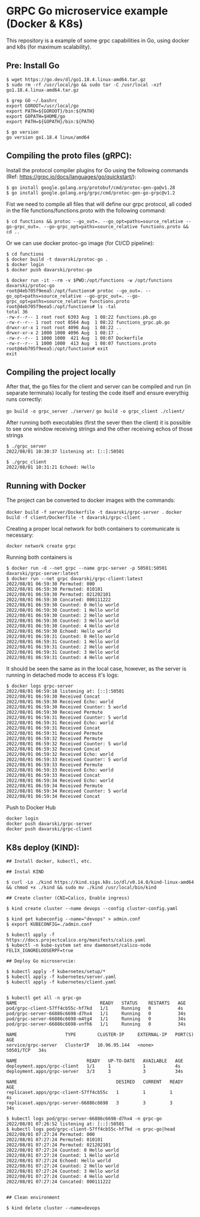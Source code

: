 # GRPC Go microservice example (Docker & K8s)
This repository is a example of some grpc capabilities in Go, using docker and k8s (for maximum scalability).

## Pre: Install Go 
```
$ wget https://go.dev/dl/go1.18.4.linux-amd64.tar.gz
$ sudo rm -rf /usr/local/go && sudo tar -C /usr/local -xzf go1.18.4.linux-amd64.tar.gz

$ grep GO ~/.bashrc 
export GOROOT=/usr/local/go
export PATH=${GOROOT}/bin:${PATH}
export GOPATH=$HOME/go
export PATH=${GOPATH}/bin:${PATH}

$ go version
go version go1.18.4 linux/amd64
```

## Compiling the proto files (gRPC):

Install the protocol compiler plugins for Go using the following commands (Ref: https://grpc.io/docs/languages/go/quickstart/):
```
$ go install google.golang.org/protobuf/cmd/protoc-gen-go@v1.28
$ go install google.golang.org/grpc/cmd/protoc-gen-go-grpc@v1.2
```
Fist we need to compile all files that will define our grpc protocol, all coded in the file functions/functions.proto with the following command:

`$ cd functions && protoc --go_out=. --go_opt=paths=source_relative --go-grpc_out=. --go-grpc_opt=paths=source_relative functions.proto && cd ..`

Or we can use docker protoc-go image (for CI/CD pipeline):

```
$ cd functions 
$ docker build -t davarski/protoc-go .
$ docker login
$ docker push davarski/protoc-go

$ docker run -it --rm -v $PWD:/opt/functions -w /opt/functions davarski/protoc-go
root@4eb705f9eea5:/opt/functions# protoc --go_out=. --go_opt=paths=source_relative --go-grpc_out=. --go-grpc_opt=paths=source_relative functions.proto
root@4eb705f9eea5:/opt/functions# ls -tal
total 36
-rw-r--r-- 1 root root 6393 Aug  1 08:22 functions.pb.go
-rw-r--r-- 1 root root 8564 Aug  1 08:22 functions_grpc.pb.go
drwxr-xr-x 1 root root 4096 Aug  1 08:22 ..
drwxr-xr-x 2 1000 1000 4096 Aug  1 08:17 .
-rw-r--r-- 1 1000 1000  421 Aug  1 08:07 Dockerfile
-rw-r--r-- 1 1000 1000  413 Aug  1 08:07 functions.proto
root@4eb705f9eea5:/opt/functions# exit
exit

```

## Compiling the project locally
After that, the go files for the client and server can be compiled and run (in separate terminals) locally for testing the code itself and ensure everythig runs correctly:

`go build -o grpc_server ./server/`
`go build -o grpc_client ./client/`

After running both executables (first the sever then the client) it is possible to see one window receiving strings and the other receiving echos of those strings 

```
$ ./grpc_server 
2022/08/01 10:30:37 listening at: [::]:50501

$ ./grpc_client 
2022/08/01 10:31:21 Echoed: Hello 

```

## Running with Docker
The project can be converted to docker images with the commands:

`docker build -f server/Dockerfile -t davarski/grpc-server .`
`docker build -f client/Dockerfile -t davarski/grpc-client .`

Creating a proper local network for both containers to communicate is necessary:

`docker network create grpc`

Running both containers is 

```
$ docker run -d --net grpc --name grpc-server -p 50501:50501 davarski/grpc-server:latest
$ docker run --net grpc davarski/grpc-client:latest
2022/08/01 06:59:30 Permuted: 000
2022/08/01 06:59:30 Permuted: 010101
2022/08/01 06:59:30 Permuted: 021202101
2022/08/01 06:59:30 Concated: 000111222
2022/08/01 06:59:30 Counted: 0 Hello world
2022/08/01 06:59:30 Counted: 1 Hello world
2022/08/01 06:59:30 Counted: 2 Hello world
2022/08/01 06:59:30 Counted: 3 Hello world
2022/08/01 06:59:30 Counted: 4 Hello world
2022/08/01 06:59:30 Echoed: Hello world
2022/08/01 06:59:31 Counted: 0 Hello world
2022/08/01 06:59:31 Counted: 1 Hello world
2022/08/01 06:59:31 Counted: 2 Hello world
2022/08/01 06:59:31 Counted: 3 Hello world
2022/08/01 06:59:31 Counted: 4 Hello world
```
It should be seen the same as in the local case, however, as the server is running in detached mode to access it's logs:

```
$ docker logs grpc-server
2022/08/01 06:59:18 listening at: [::]:50501
2022/08/01 06:59:30 Received Concat
2022/08/01 06:59:30 Received Echo: world
2022/08/01 06:59:30 Received Counter: 5 world
2022/08/01 06:59:30 Received Permute
2022/08/01 06:59:31 Received Counter: 5 world
2022/08/01 06:59:31 Received Echo: world
2022/08/01 06:59:31 Received Concat
2022/08/01 06:59:31 Received Permute
2022/08/01 06:59:32 Received Permute
2022/08/01 06:59:32 Received Counter: 5 world
2022/08/01 06:59:32 Received Concat
2022/08/01 06:59:32 Received Echo: world
2022/08/01 06:59:33 Received Counter: 5 world
2022/08/01 06:59:33 Received Permute
2022/08/01 06:59:33 Received Echo: world
2022/08/01 06:59:33 Received Concat
2022/08/01 06:59:34 Received Echo: world
2022/08/01 06:59:34 Received Permute
2022/08/01 06:59:34 Received Counter: 5 world
2022/08/01 06:59:34 Received Concat

```
Push to Docker Hub 

```
docker login 
docker push davarski/grpc-server
docker push davarski/grpc-client
```

## K8s deploy (KIND):

```
## Install docker, kubectl, etc.

## Instal KIND

$ curl -Lo ./kind https://kind.sigs.k8s.io/dl/v0.14.0/kind-linux-amd64 && chmod +x ./kind && sudo mv ./kind /usr/local/bin/kind

## Create cluster (CNI=Calico, Enable ingress)

$ kind create cluster --name devops --config cluster-config.yaml

$ kind get kubeconfig --name="devops" > admin.conf
$ export KUBECONFIG=./admin.conf 

$ kubectl apply -f https://docs.projectcalico.org/manifests/calico.yaml
$ kubectl -n kube-system set env daemonset/calico-node FELIX_IGNORELOOSERPF=true

## Deploy Go microservcie:

$ kubectl apply -f kubernetes/setup/*
$ kubectl apply -f kubernetes/server.yaml
$ kubectl apply -f kubernetes/client.yaml


$ kubectl get all -n grpc-go
NAME                               READY   STATUS    RESTARTS   AGE
pod/grpc-client-57ff4cb55c-hf7kd   1/1     Running   0          4s
pod/grpc-server-66886c6698-d7hx4   1/1     Running   0          34s
pod/grpc-server-66886c6698-m4tg4   1/1     Running   0          34s
pod/grpc-server-66886c6698-vnfh6   1/1     Running   0          34s

NAME                  TYPE        CLUSTER-IP     EXTERNAL-IP   PORT(S)     AGE
service/grpc-server   ClusterIP   10.96.95.144   <none>        50501/TCP   34s

NAME                          READY   UP-TO-DATE   AVAILABLE   AGE
deployment.apps/grpc-client   1/1     1            1           4s
deployment.apps/grpc-server   3/3     3            3           34s

NAME                                     DESIRED   CURRENT   READY   AGE
replicaset.apps/grpc-client-57ff4cb55c   1         1         1       4s
replicaset.apps/grpc-server-66886c6698   3         3         3       34s

$ kubectl logs pod/grpc-server-66886c6698-d7hx4 -n grpc-go
2022/08/01 07:26:52 listening at: [::]:50501
$ kubectl logs pod/grpc-client-57ff4cb55c-hf7kd -n grpc-go|head
2022/08/01 07:27:24 Permuted: 000
2022/08/01 07:27:24 Permuted: 010101
2022/08/01 07:27:24 Permuted: 021202101
2022/08/01 07:27:24 Counted: 0 Hello world
2022/08/01 07:27:24 Counted: 1 Hello world
2022/08/01 07:27:24 Echoed: Hello world
2022/08/01 07:27:24 Counted: 2 Hello world
2022/08/01 07:27:24 Counted: 3 Hello world
2022/08/01 07:27:24 Counted: 4 Hello world
2022/08/01 07:27:24 Concated: 000111222


## Clean environment

$ kind delete cluster --name=devops
```


